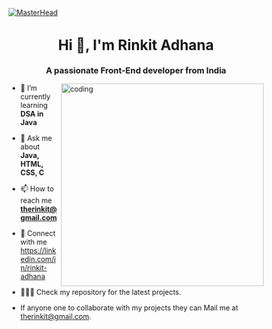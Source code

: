 [![MasterHead](https://repository-images.githubusercontent.com/588181932/e36ec678-7984-4cdd-8e4c-a3932772ff8e)](https://github.com/rinkitadhana)
<h1 align="center">Hi 👋, I'm Rinkit Adhana</h1>
<h3 align="center">A passionate Front-End developer from India</h3>
<img align="right" alt="coding" width="400" src="https://camo.githubusercontent.com/5ddf73ad3a205111cf8c686f687fc216c2946a75005718c8da5b837ad9de78c9/68747470733a2f2f7468756d62732e6766796361742e636f6d2f4576696c4e657874446576696c666973682d736d616c6c2e676966" >



- 🌱 I’m currently learning **DSA in Java**

- 💬 Ask me about **Java, HTML, CSS, C**

- 📫 How to reach me **therinkit@gmail.com**
- 🔗 Connect with me https://linkedin.com/in/rinkit-adhana
- 🧑🏻‍💻 Check my repository for the latest projects.
- If anyone one to collaborate with my projects they can Mail me at therinkit@gmail.com.




